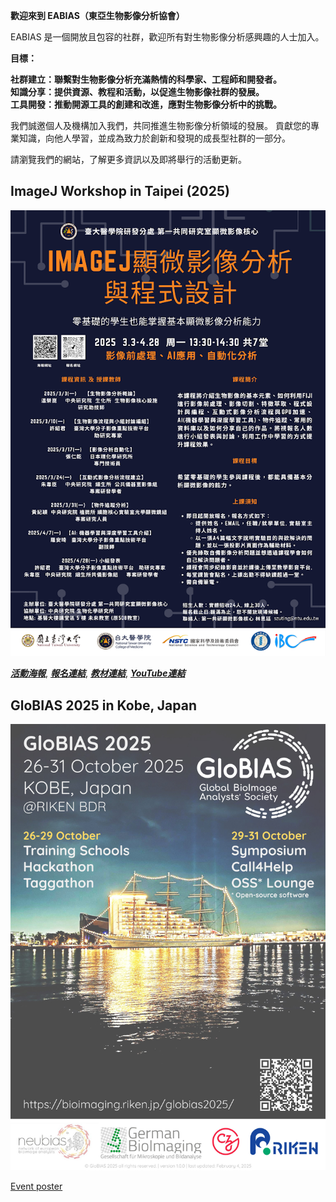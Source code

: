 **歡迎來到 EABIAS（東亞生物影像分析協會）**

EABIAS 是一個開放且包容的社群，歡迎所有對生物影像分析感興趣的人士加入。

**目標：**

**社群建立：聯繫對生物影像分析充滿熱情的科學家、工程師和開發者。**  
**知識分享：提供資源、教程和活動，以促進生物影像社群的發展。**  
**工具開發：推動開源工具的創建和改進，應對生物影像分析中的挑戰。**  

我們誠邀個人及機構加入我們，共同推進生物影像分析領域的發展。
貢獻您的專業知識，向他人學習，並成為致力於創新和發現的成長型社群的一部分。

請瀏覽我們的網站，了解更多資訊以及即將舉行的活動更新。  

## ImageJ Workshop in Taipei (2025)
![2025_workshop](images/2025_ImageJ_Workshop_Poster_v2.png)

***[活動海報](https://drive.google.com/file/d/11DaEflREvSH5XQLByhorO5-ToM6Tu5g0/view?usp=drive_link)***,
***[報名連結](https://docs.google.com/forms/d/e/1FAIpQLSezDJBtmgAjOasH5-3s5Sg2Fi4L837JW0q_KRdc75TsZTU3EQ/viewform)***,
***[教材連結](https://github.com/EABIAS/2025-ImageJ-Micro-Image-Analysis-and-Programming_Taipei)***,
***[YouTube連結](https://www.youtube.com/watch?v=Mma--PgdsXg&list=PL_9oCBBWdG8mLVflK-MJ3YkUPmhwpKO1s)***

## GloBIAS 2025 in Kobe, Japan
![GloBIAS 2025](images/GloBIAS2025_advertising-poster_v1.jpg)

[Event poster](https://bioimaging.riken.jp/files/GloBIAS2025_advertising-poster_v1.0.0.pdf)


